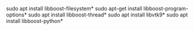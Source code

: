 

sudo apt install libboost-filesystem*
sudo apt-get install libboost-program-options*
sudo apt install libboost-thread* 
sudo apt install libvtk9*
sudo apt install libboost-python*
